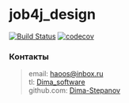 # job4j_design
[![Build Status](https://app.travis-ci.com/Dima-Stepanov/job4j_design.svg?branch=master)](https://app.travis-ci.com/Dima-Stepanov/job4j_design)
[![codecov](https://codecov.io/gh/Dima-Stepanov/job4j_design/branch/master/graph/badge.svg?token=QQD2V7S5H3)](https://codecov.io/gh/Dima-Stepanov/job4j_design)

### Контакты

> email: [haoos@inbox.ru](mailto:haoos@inbox.ru) <br>
> tl: [Dima_software](https://t.me/Dima_software) <br>
> github.com: [Dima-Stepanov](https://github.com/Dima-Stepanov)
